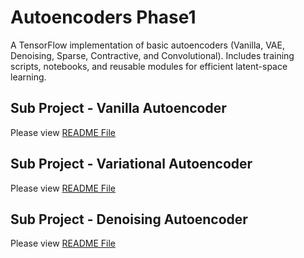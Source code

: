 # Autoencoders Phase1

A TensorFlow implementation of basic autoencoders (Vanilla, VAE, Denoising, Sparse, Contractive, and Convolutional). Includes training scripts, notebooks, and reusable modules for efficient latent-space learning.

## Sub Project - Vanilla Autoencoder

Please view [README File](vanilla_autoencoder/README.md)

## Sub Project - Variational Autoencoder

Please view  [README File](variational_autoencoder/README.md)

## Sub Project - Denoising Autoencoder

Please view  [README File](denoising_autoencoder/README.md)
